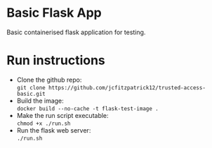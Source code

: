 # Basic Flask App

Basic containerised flask application for testing.

# Run instructions
- Clone the github repo:  
```git clone https://github.com/jcfitzpatrick12/trusted-access-basic.git```
- Build the image:  
```docker build --no-cache -t flask-test-image .```  
- Make the run script executable:  
```chmod +x ./run.sh```  
- Run the flask web server:  
```./run.sh```  